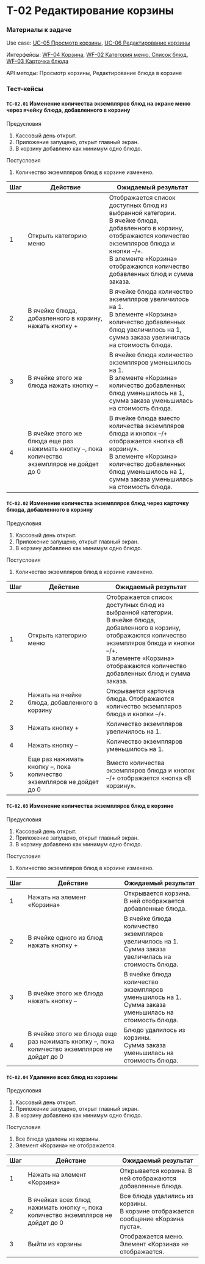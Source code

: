 # T-02 Редактирование корзины

### Материалы к задаче

Use case: [UC-05 Просмотр корзины](../requirements/uc05.md), [UC-06 Редактирование корзины](../requirements/uc06.md)

Интерфейсы: [WF-04 Корзина](../user_interface/wf04.md), [WF-02 Категория меню. Список блюд](../user_interface/wf02.md), [WF-03 Карточка блюда](../user_interface/wf03.md)

API методы: Просмотр корзины, Редактирование блюда в корзине
### Тест-кейсы

#### **`TC-02.01`** Изменение количества экземпляров блюд на экране меню через ячейку блюда, добавленного в корзину

Предусловия

1. Кассовый день открыт.
3. Приложение запущено, открыт главный экран.
4. В корзину добавлено как минимум одно блюдо.

Постусловия

1. Количество экземпляров блюд в корзине изменено.

| Шаг | Действие                                                                                      | Ожидаемый результат                                                                                                                                                                                                                            |
| --- | --------------------------------------------------------------------------------------------- | ---------------------------------------------------------------------------------------------------------------------------------------------------------------------------------------------------------------------------------------------- |
| 1   | Открыть категорию меню                                                                        | Отображается список доступных блюд из выбранной категории.<br>В ячейке блюда, добавленного в корзину, отображаются количество экземпляров блюда и кнопки –/+.<br>В элементе «Корзина» отображаются количество добавленных блюд и сумма заказа. |
| 2   | В ячейке блюда, добавленного в корзину, нажать кнопку +                                       | В ячейке блюда количество экземпляров увеличилось на 1.<br>В элементе «Корзина» количество добавленных блюд увеличилось на 1, сумма заказа увеличилась на стоимость блюда.                                                                     |
| 3   | В ячейке этого же блюда нажать кнопку –                                                       | В ячейке блюда количество экземпляров уменьшилось на 1.<br>В элементе «Корзина» количество добавленных блюд уменьшилось на 1, сумма заказа уменьшилась на стоимость блюда.                                                                     |
| 4   | В ячейке этого же блюда еще раз нажимать кнопку –, пока количество экземпляров не дойдет до 0 | В ячейке блюда вместо количества экземпляров блюда и кнопок  –/+ отображается кнопка «В корзину». <br>В элементе «Корзина» количество добавленных блюд уменьшилось на 1, сумма заказа уменьшилась на стоимость блюда.                          |

#### **`TC-02.02`** Изменение количества экземпляров блюд через карточку блюда, добавленного в корзину

Предусловия

1. Кассовый день открыт.
3. Приложение запущено, открыт главный экран.
4. В корзину добавлено как минимум одно блюдо.

Постусловия

1. Количество экземпляров блюд в корзине изменено.

| Шаг | Действие                                                              | Ожидаемый результат                                                                                                                                                                                                                            |
| --- | --------------------------------------------------------------------- | ---------------------------------------------------------------------------------------------------------------------------------------------------------------------------------------------------------------------------------------------- |
| 1   | Открыть категорию меню                                                | Отображается список доступных блюд из выбранной категории.<br>В ячейке блюда, добавленного в корзину, отображаются количество экземпляров блюда и кнопки –/+.<br>В элементе «Корзина» отображаются количество добавленных блюд и сумма заказа. |
| 2   | Нажать на ячейке блюда, добавленного в корзину                        | Открывается карточка блюда. Отображаются количество экземпляров блюда и кнопки –/+.                                                                                                                                                            |
| 3   | Нажать кнопку +                                                       | Количество экземпляров увеличилось на 1.                                                                                                                                                                                                       |
| 4   | Нажать кнопку –                                                       | Количество экземпляров уменьшилось на 1.                                                                                                                                                                                                       |
| 5   | Еще раз нажимать кнопку –, пока количество экземпляров не дойдет до 0 | Вместо количества экземпляров блюда и кнопок  –/+ отображается кнопка «В корзину».                                                                                                                                                             |

#### **`TC-02.03`** Изменение количества экземпляров блюд в корзине

Предусловия

1. Кассовый день открыт.
3. Приложение запущено, открыт главный экран.
4. В корзину добавлено как минимум одно блюдо.

Постусловия

1. Количество экземпляров блюд в корзине изменено.

| Шаг | Действие                                                                                      | Ожидаемый результат                                                                                     |
| --- | --------------------------------------------------------------------------------------------- | ------------------------------------------------------------------------------------------------------- |
| 1   | Нажать на элемент «Корзина»                                                                   | Открывается корзина. В ней отображается добавленные блюда.                                              |
| 2   | В ячейке одного из блюд нажать кнопку +                                                       | В ячейке блюда количество экземпляров увеличилось на 1.<br>Сумма заказа увеличилась на стоимость блюда. |
| 3   | В ячейке этого же блюда нажать кнопку –                                                       | В ячейке блюда количество экземпляров уменьшилось на 1.<br>Сумма заказа уменьшилась на стоимость блюда. |
| 4   | В ячейке этого же блюда еще раз нажимать кнопку –, пока количество экземпляров не дойдет до 0 | Блюдо удалилось из корзины.<br>Сумма заказа уменьшилась на стоимость блюда.                             |

#### **`TC-02.04`** Удаление всех блюд из корзины

Предусловия

1. Кассовый день открыт.
3. Приложение запущено, открыт главный экран.
4. В корзину добавлено как минимум одно блюдо.

Постусловия

1. Все блюда удалены из корзины.
2. Элемент «Корзина» не отображается.

| Шаг | Действие                                                                          | Ожидаемый результат                                                                  |
| --- | --------------------------------------------------------------------------------- | ------------------------------------------------------------------------------------ |
| 1   | Нажать на элемент «Корзина»                                                       | Открывается корзина. В ней отображаются добавленные блюда.                           |
| 2   | В ячейках всех блюд нажимать кнопку –, пока количество экземпляров не дойдет до 0 | Все блюда удалились из корзины.<br>В корзине отображается сообщение «Корзина пуста». |
| 3   | Выйти из корзины                                                                  | Отображается меню. Элемент «Корзина» не отображается.                                |

